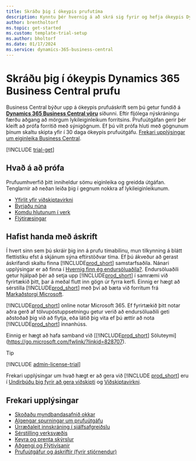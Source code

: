 ```yaml
---
title: Skráðu þig í ókeypis prufutíma
description: Kynntu þér hvernig á að skrá sig fyrir og hefja ókeypis Dynamics 365 Business Central prufuútgáfu. Skoðaðu forritið með kynningum og myndböndum og finndu fleiri fræðsluúrræði.
author: brentholtorf
ms.topic: get-started
ms.custom: template-trial-setup
ms.author: bholtorf
ms.date: 01/17/2024
ms.service: dynamics-365-business-central
---
```


# Skráðu þig í ókeypis Dynamics 365 Business Central prufu

Business Central býður upp á ókeypis prufuáskrift sem þú getur fundið á  **[Dynamics 365 Business Central vöru](https://www.microsoft.com/en-us/dynamics-365/products/business-central)** síðunni. Eftir fljólega nýskráningu færðu aðgang að mörgum lykileiginleikum forritsins. Prufuútgáfan gerir þér kleift að prófa forritið með sýnigögnum. Ef þú vilt prófa hluti með gögnunum þínum skaltu skipta yfir í 30 daga ókeypis prufuútgáfu. [Frekari upplýsingar um eiginleika Business Central](across-business-functionality.md).  

<!--## To sign up for the trial-->

[!INCLUDE [trial-get](includes/trial-get.md)]

## Hvað á að prófa

Prufuumhverfið þitt inniheldur sömu eiginleika og greidda útgáfan. Tenglarnir að neðan leiða þig í gegnum nokkra af lykileiginleikunum.

- [Yfirlit yfir viðskiptavirkni](across-business-functionality.md)  
- [Byrjaðu núna](ui-get-ready-business.md#get-started)  
- [Komdu hlutunum í verk](ui-work-product.md)  
- [Flýtiræsingar](quick-start-business-central.md)  

## Hafist handa með áskrift

Í hvert sinn sem þú skráir þig inn á prufu tímabilinu, mun tilkynning á blátt flettistiku efst á skjánum sýna eftirstöðvar tíma. Ef þú ákveður að gerast áskrifandi skaltu finna [!INCLUDE[prod_short](includes/prod_short.md)] samstarfsaðila. Nánari upplýsingar er að finna í [Hvernig finn ég endursöluaðila?](/dynamics365/business-central/across-faq#how-do-i-find-a-reselling-partner). Endursöluaðili getur hjálpað þér að setja upp [!INCLUDE[prod_short](includes/prod_short.md)] í samræmi við fyrirtækið þitt, þar á meðal flutt inn gögn úr fyrra kerfi. Einnig er hægt að sérstilla [!INCLUDE[prod_short](includes/prod_short.md)] með því að bæta við forritum frá [Markaðstorgi Microsoft](https://go.microsoft.com/fwlink/?linkid=2081646).  

[!INCLUDE[prod_short](includes/prod_short.md)] online notar Microsoft 365. Ef fyrirtækið þitt notar aðra gerð af tölvupóstuppsetningu getur verið að endursöluaðili geti aðstoðað þig við að flytja, eða látið þig vita ef þú ættir að nota [!INCLUDE[prod_short](includes/prod_short.md)] innanhúss.  

Einnig er hægt að hafa samband við [[!INCLUDE[prod_short](includes/prod_short.md)] Söluteymi](https://go.microsoft.com/fwlink/?linkid=828707).  

> [!TIP]
> [!INCLUDE [admin-license-trial](includes/admin-license-trial.md)]

Frekari upplýsingar um hvað hægt er að gera við [!INCLUDE [prod_short](includes/prod_short.md)] eru í [Undirbúðu þig fyrir að gera viðskipti](ui-get-ready-business.md) og [Viðskiptavirkni](across-business-functionality.md).  

## Frekari upplýsingar

- [Skoðaðu myndbandasafnið okkar](across-videos.md)  
- [Algengar spurningar um prufuútgáfu](trial-faq.md)  
- [Úrræðaleit innskráning í sjálfsafgreiðslu](ui-troubleshoot-self-signup.md)  
- [Sérstilling verksvæðis](ui-personalization-user.md)  
- [Keyra og prenta skýrslur](ui-work-report.md)  
- [Aðgengi og Flýtivísanir](ui-accessibility.md)  
- [Prufuútgáfur og áskriftir (fyrir stjórnendur)](/dynamics365/business-central/dev-itpro/administration/trials-subscriptions)  
